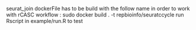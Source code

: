 seurat_join dockerFile has to be build with the follow name in order to work with rCASC workflow : sudo docker build . -t repbioinfo/seuratccycle run Rscript in example/run.R to test
